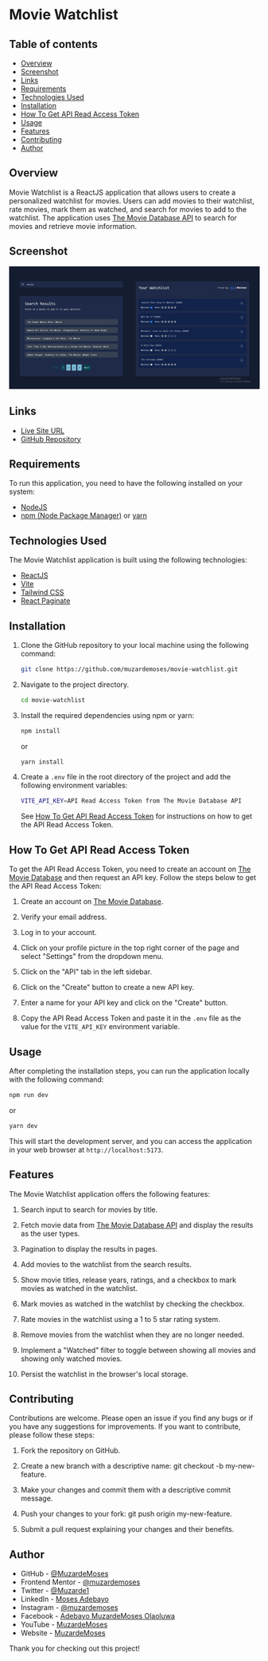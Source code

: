 # Movie Watchlist

## Table of contents

- [Overview](#overview)
- [Screenshot](#screenshot)
- [Links](#links)
- [Requirements](#requirements)
- [Technologies Used](#technologies-used)
- [Installation](#installation)
- [How To Get API Read Access Token](#how-to-get-api-read-access-token)
- [Usage](#usage)
- [Features](#features)
- [Contributing](#contributing)
- [Author](#author)

## Overview

Movie Watchlist is a ReactJS application that allows users to create a personalized watchlist for movies. Users can add movies to their watchlist, rate movies, mark them as watched, and search for movies to add to the watchlist. The application uses [The Movie Database API](https://developers.themoviedb.org/3/getting-started/introduction) to search for movies and retrieve movie information.


## Screenshot

![Movie Watchlist](./public/screen-shot.JPG)


## Links

- [Live Site URL](https://movie-watchlist-ma.netlify.app/)
- [GitHub Repository](https://github.com/muzardemoses/movie-watchlist)

## Requirements

To run this application, you need to have the following installed on your system:

- [NodeJS](https://nodejs.org/en/)
- [npm (Node Package Manager)](https://www.npmjs.com/get-npm) or [yarn](https://yarnpkg.com/)


## Technologies Used

The Movie Watchlist application is built using the following technologies:

- [ReactJS](https://reactjs.org/)
- [Vite](https://vitejs.dev/)
- [Tailwind CSS](https://tailwindcss.com/)
- [React Paginate](https://www.npmjs.com/package/react-paginate)


## Installation

1. Clone the GitHub repository to your local machine using the following command:

   ```bash
   git clone https://github.com/muzardemoses/movie-watchlist.git
   ```

2. Navigate to the project directory.

   ```bash
   cd movie-watchlist
   ```

3. Install the required dependencies using npm or yarn:

   ```bash
   npm install
   ```

   or

   ```bash
   yarn install
   ```

4. Create a `.env` file in the root directory of the project and add the following environment variables:

   ```bash
   VITE_API_KEY=API Read Access Token from The Movie Database API
   ```

   See [How To Get API Read Access Token](#how-to-get-api-read-access-token) for instructions on how to get the API Read Access Token.


## How To Get API Read Access Token

To get the API Read Access Token, you need to create an account on [The Movie Database](https://www.themoviedb.org/signup) and then request an API key. Follow the steps below to get the API Read Access Token:

1. Create an account on [The Movie Database](https://www.themoviedb.org/signup).

2. Verify your email address.

3. Log in to your account.

4. Click on your profile picture in the top right corner of the page and select "Settings" from the dropdown menu.

5. Click on the "API" tab in the left sidebar.

6. Click on the "Create" button to create a new API key.

7. Enter a name for your API key and click on the "Create" button.

8. Copy the API Read Access Token and paste it in the `.env` file as the value for the `VITE_API_KEY` environment variable.


## Usage

After completing the installation steps, you can run the application locally with the following command:

```bash
npm run dev
```
   
or

```bash
yarn dev
```
This will start the development server, and you can access the application in your web browser at `http://localhost:5173`.


## Features

The Movie Watchlist application offers the following features:

1. Search input to search for movies by title.

2. Fetch movie data from [The Movie Database API](https://developers.themoviedb.org/3/getting-started/introduction) and display the results as the user types.

3. Pagination to display the results in pages.

4. Add movies to the watchlist from the search results.

5. Show movie titles, release years, ratings, and a checkbox to mark movies as watched in the watchlist.

6. Mark movies as watched in the watchlist by checking the checkbox.

7. Rate movies in the watchlist using a 1 to 5 star rating system.

8. Remove movies from the watchlist when they are no longer needed.

9. Implement a "Watched" filter to toggle between showing all movies and showing only watched movies.

10. Persist the watchlist in the browser's local storage.


## Contributing

Contributions are welcome. Please open an issue if you find any bugs or if you have any suggestions for improvements.
If you want to contribute, please follow these steps:

1. Fork the repository on GitHub.

2. Create a new branch with a descriptive name: git checkout -b my-new-feature.

3. Make your changes and commit them with a descriptive commit message.

4. Push your changes to your fork: git push origin my-new-feature.

5. Submit a pull request explaining your changes and their benefits.


## Author

- GitHub - [@MuzardeMoses](https://github.com/muzardeMoses)
- Frontend Mentor - [@muzardemoses](https://www.frontendmentor.io/profile/muzardemoses)
- Twitter - [@Muzarde1](https://www.twitter.com/Muzarde1)
- LinkedIn - [Moses Adebayo](https://www.linkedin.com/in/muzardemoses/)
- Instagram - [@muzardemoses](https://www.instagram.com/ademuzardemoses/)
- Facebook - [Adebayo MuzardeMoses Olaoluwa ](https://facebook.com/ademuzardemoses)
- YouTube - [MuzardeMoses](https://www.youtube.com/channel/@muzardemoses)
- Website - [MuzardeMoses](https://mosesadebayo.me/)

Thank you for checking out this project!